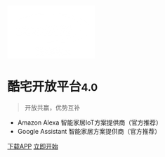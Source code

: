 <!--
 * @Author: Carl
 * @Date: 2020-05-25 19:50:00
 * @LastEditors: Carl
 * @LastEditTime: 2020-09-01 19:14:53
-->
![logo](./media/img/icon.png)

# 酷宅开放平台<small>4.0</small>

> 开放共赢，优势互补

- Amazon Alexa 智能家居IoT方案提供商（官方推荐）
- Google Assistant 智能家居方案提供商（官方推荐）

[下载APP](/zh-cmn/准备开发环境)
[立即开始](/zh-cmn/平台概述)